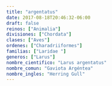 ```yaml
---
title: "argentatus"
date: 2017-08-18T20:46:32-06:00
draft: false
reinos: ["Animalia"]
divisiones: ["Chordata"]
clases: ["Aves"]
ordenes: ["Charadriiformes"]
familias: ["Laridae "]
generos: ["Larus"]
nombre_cientifico: "Larus argentatus"
nombre_comun: "Gaviota Argéntea"
nombre_ingles: "Herring Gull"
---
```

